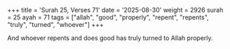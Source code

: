 +++
title = 'Surah 25, Verses 71'
date = '2025-08-30'
weight = 2926
surah = 25
ayah = 71
tags = ["allah", "good", "properly", "repent", "repents", "truly", "turned", "whoever"]
+++

And whoever repents and does good has truly turned to Allah properly.
